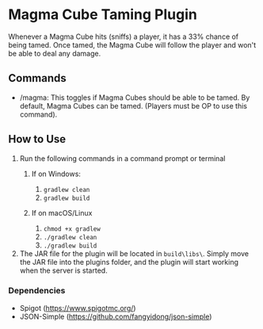 # Magma Cube Taming Plugin
Whenever a Magma Cube hits (sniffs) a player, it has a 33% chance of being tamed. Once tamed, the Magma Cube will follow the player and won't be able to deal any damage.

## Commands
- /magma: This toggles if Magma Cubes should be able to be tamed. By default, Magma Cubes can be tamed. (Players must be OP to use this command).

## How to Use
1. Run the following commands in a command prompt or terminal
    1. If on Windows:
        1. `gradlew clean`
        2. `gradlew build`

    2. If on macOS/Linux
        1. `chmod +x gradlew`
        2. `./gradlew clean`
        3. `./gradlew build`
2. The JAR file for the plugin will be located in `build\libs\`. Simply move the JAR file into the plugins folder, and the plugin will start working when the server is started.

### Dependencies
- Spigot (https://www.spigotmc.org/)
- JSON-Simple (https://github.com/fangyidong/json-simple)